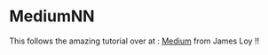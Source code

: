 # MediumNN
This follows the amazing tutorial over at : [Medium](https://towardsdatascience.com/how-to-build-your-own-neural-network-from-scratch-in-python-68998a08e4f6 "Medium") from James Loy !!

